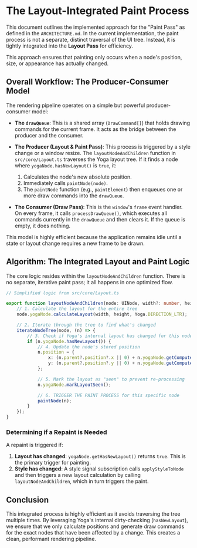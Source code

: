 # The Layout-Integrated Paint Process

This document outlines the implemented approach for the "Paint Pass" as defined in the `ARCHITECTURE.md`. In the current implementation, the paint process is not a separate, distinct traversal of the UI tree. Instead, it is tightly integrated into the **Layout Pass** for efficiency.

This approach ensures that painting only occurs when a node's position, size, or appearance has actually changed.

## Overall Workflow: The Producer-Consumer Model

The rendering pipeline operates on a simple but powerful producer-consumer model:

-   **The `drawQueue`**: This is a shared array (`DrawCommand[]`) that holds drawing commands for the current frame. It acts as the bridge between the producer and the consumer.

-   **The Producer (Layout & Paint Pass)**: This process is triggered by a style change or a window resize. The `layoutNodeAndChildren` function in `src/core/Layout.ts` traverses the Yoga layout tree. If it finds a node where `yogaNode.hasNewLayout()` is `true`, it:
    1.  Calculates the node's new absolute position.
    2.  Immediately calls `paintNode(node)`.
    3.  The `paintNode` function (e.g., `paintElement`) then enqueues one or more draw commands into the `drawQueue`.

-   **The Consumer (Draw Pass)**: This is the `window`'s `frame` event handler. On every frame, it calls `processDrawQueue()`, which executes all commands currently in the `drawQueue` and then clears it. If the queue is empty, it does nothing.

This model is highly efficient because the application remains idle until a state or layout change requires a new frame to be drawn.

## Algorithm: The Integrated Layout and Paint Logic

The core logic resides within the `layoutNodeAndChildren` function. There is no separate, iterative paint pass; it all happens in one optimized flow.

```typescript
// Simplified logic from src/core/Layout.ts

export function layoutNodeAndChildren(node: UINode, width?: number, height?: number) {
    // 1. Calculate the layout for the entire tree
    node.yogaNode.calculateLayout(width, height, Yoga.DIRECTION_LTR);

    // 2. Iterate through the tree to find what's changed
    iterateNodeTree(node, (n) => {
        // 3. Check if Yoga's internal layout has changed for this node
        if (n.yogaNode.hasNewLayout()) {
            // 4. Update the node's stored position
            n.position = {
                x: (n.parent?.position?.x || 0) + n.yogaNode.getComputedLeft(),
                y: (n.parent?.position?.y || 0) + n.yogaNode.getComputedTop(),
            };

            // 5. Mark the layout as "seen" to prevent re-processing
            n.yogaNode.markLayoutSeen();

            // 6. TRIGGER THE PAINT PROCESS for this specific node
            paintNode(n);
        }
    });
}
```

### Determining if a Repaint is Needed

A repaint is triggered if:

1.  **Layout has changed**: `yogaNode.getHasNewLayout()` returns `true`. This is the primary trigger for painting.
2.  **Style has changed**: A style signal subscription calls `applyStyleToNode` and then triggers a new layout calculation by calling `layoutNodeAndChildren`, which in turn triggers the paint.

## Conclusion

This integrated process is highly efficient as it avoids traversing the tree multiple times. By leveraging Yoga's internal dirty-checking (`hasNewLayout`), we ensure that we only calculate positions and generate draw commands for the exact nodes that have been affected by a change. This creates a clean, performant rendering pipeline.
